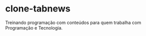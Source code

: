 # clone-tabnews
Treinando programação  com conteúdos para quem trabalha com Programação e Tecnologia.
